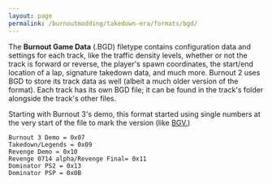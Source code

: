 ```yaml
---
layout: page
permalink: /burnoutmodding/takedown-era/formats/bgd/
---
```


The **Burnout Game Data** (.BGD) filetype contains configuration data and settings for each track, like the traffic density levels, whether or not the track is forward or reverse, the player's spawn coordinates, the start/end location of a lap, signature takedown data, and much more. Burnout 2 uses BGD to store its track data as well (albeit a much older version of the format). Each track has its own BGD file; it can be found in the track's folder alongside the track's other files.

Starting with Burnout 3's demo, this format started using single numbers at the very start of the file to mark the version (like [BGV.](https://acutesyntax.github.io/wikis/burnoutmodding/takedown-era/formats/bgv))

```
Burnout 3 Demo = 0x07
Takedown/Legends = 0x09
Revenge Demo = 0x10
Revenge 0714 alpha/Revenge Final= 0x11
Dominator PS2 = 0x13
Dominator PSP = 0x0B
```
